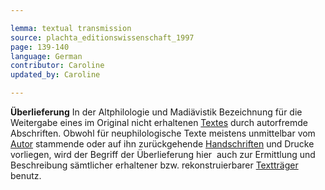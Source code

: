 ```yaml
---

lemma: textual transmission
source: plachta_editionswissenschaft_1997
page: 139-140
language: German
contributor: Caroline
updated_by: Caroline

---
```


**Überlieferung** In der Altphilologie und Madiävistik Bezeichnung für die Weitergabe eines im Original nicht erhaltenen [Textes](text.html) durch autorfremde Abschriften. Obwohl für neuphilologische Texte meistens unmittelbar vom [Autor](author.html) stammende oder auf ihn zurückgehende [Handschriften](manuscript.html) und Drucke vorliegen, wird der Begriff der Überlieferung hier  auch zur Ermittlung und Beschreibung sämtlicher erhaltener bzw. rekonstruierbarer [Textträger](textCarrier.html) benutz.
